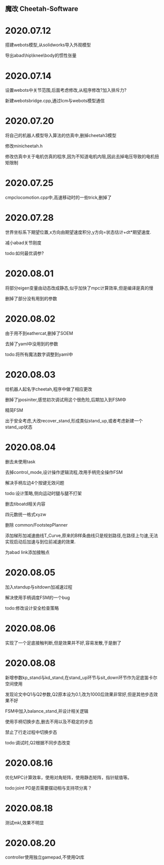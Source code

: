 ## 魔改 Cheetah-Software
# 2020.07.12
搭建webots模型,从solidworks导入外观模型

导出abad\hip\knee\body的惯性张量
# 2020.07.14
设置webots中关节范围,后面考虑修改,从程序修改?加入排斥力?

新建webotsbridge.cpp,通过lcm与webots模型通信
# 2020.07.20
将自己的机器人模型导入算法的仿真中,删掉cheetah3模型

修改minicheetah.h

修改仿真中关于电机仿真的程序,因为不知道电机内阻,因此去掉电压导致的电机扭矩限制
# 2020.07.25
cmpclocomotion.cpp中,高速移动时的一些trick,删掉了
# 2020.07.28
世界坐标系下期望位置,x方向由期望速度积分,y方向=状态估计+dt*期望速度.

减小abad关节刚度

todo:如何最优调参?
# 2020.08.01
将部分eigen变量由动态改成静态,似乎加快了mpc计算效率,但是编译是真的慢

删掉了部分没有用到的参数
# 2020.08.02
由于用不到eathercat,删掉了SOEM

去掉了yaml中没用到的参数

todo:将所有魔法数字调整到yaml中
# 2020.08.03
给机器人起名字cheetah,程序中做了相应更改

删掉了jposiniter,感觉初次调试用这个很危险,后期加入到FSM中

精简FSM

出于安全考虑,大改recover_stand,形成类似stand_up,或者考虑新建一个stand_up状态

# 2020.08.04
删去未使用task

去掉control_mode,设计操作逻辑流程,改用手柄完全操作FSM

解决手柄左边4个按键无效问题

todo:设计策略,侧向运动时腿与腿不打架

删去tiboatd相关内容

四元数统一格式xyzw

删除 common/FootstepPlanner

添加梯形加减速曲线T_Curve,原来的B样条曲线只是规划路径,在路径上匀速,无法实现启动后加速与到位前减速的效果.

为abad link添加接触点
# 2020.08.05
加入standup与sitdown加减速过程

解决使用手柄调度FSM的一个bug

todo:修改设计安全检查策略
# 2020.08.06
实现了一个足底接触判断,但是效果并不好,容易发散,于是删了
# 2020.08.08
新增参数kp_stand与kd_stand,在stand_up环节与sit_down环节作为足底笛卡尔空间使用

发现论文中Q1与Q2参数,Q2原本设为0.1,改为1000后效果非常好,但是其他步态效果不好

FSM中加入balance_stand,并设计相关逻辑

使用手柄切换步态,删去不用以及不稳定的步态

禁止了行走过程中切换步态

todo:调试时,Q2根据不同步态改变

# 2020.08.16

优化MPC计算效率，使用对角矩阵，使用静态矩阵，指针赋值等。

todo:joint PD是否需要摆动相与支持项分离？
# 2020.08.18
测试mkl,效果不明显
# 2020.08.20
controller使用独立gamepad,不使用Qt库



